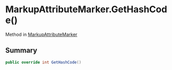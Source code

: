 # MarkupAttributeMarker.GetHashCode()

Method in [MarkupAttributeMarker](/docs/api/csharp/yarn.markup.markupattributemarker.md)

## Summary



```csharp
public override int GetHashCode()
```

